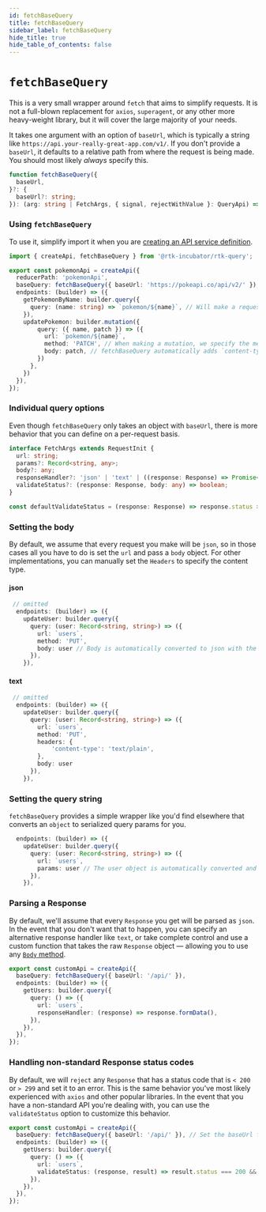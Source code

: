 ```yaml
---
id: fetchBaseQuery
title: fetchBaseQuery
sidebar_label: fetchBaseQuery
hide_title: true
hide_table_of_contents: false
---
```


# `fetchBaseQuery`

This is a very small wrapper around `fetch` that aims to simplify requests. It is not a full-blown replacement for `axios`, `superagent`, or any other more heavy-weight library, but it will cover the large majority of your needs.

It takes one argument with an option of `baseUrl`, which is typically a string like `https://api.your-really-great-app.com/v1/`. If you don't provide a `baseUrl`, it defaults to a relative path from where the request is being made. You should most likely _always_ specify this.

```ts
function fetchBaseQuery({
  baseUrl,
}?: {
  baseUrl?: string;
}): (arg: string | FetchArgs, { signal, rejectWithValue }: QueryApi) => Promise<any>;
```

### Using `fetchBaseQuery`

To use it, simplify import it when you are [creating an API service definition](../introduction/quick-start#create-an-api-service).

```ts title="src/services/pokemon.ts"
import { createApi, fetchBaseQuery } from '@rtk-incubator/rtk-query';

export const pokemonApi = createApi({
  reducerPath: 'pokemonApi',
  baseQuery: fetchBaseQuery({ baseUrl: 'https://pokeapi.co/api/v2/' }), // Set the baseUrl for every endpoint below
  endpoints: (builder) => ({
    getPokemonByName: builder.query({
      query: (name: string) => `pokemon/${name}`, // Will make a request like https://pokeapi.co/api/v2/bulbasaur
    }),
    updatePokemon: builder.mutation({
        query: ({ name, patch }) => ({
          url: `pokemon/${name}`,
          method: 'PATCH', // When making a mutation, we specify the method of PATCH/PUT/POST for REST endpoints
          body: patch, // fetchBaseQuery automatically adds `content-type: application/json` and calls JSON.stringify(patch) for you
        })
      },
    })
  }),
});
```

### Individual query options

Even though `fetchBaseQuery` only takes an object with `baseUrl`, there is more behavior that you can define on a per-request basis.

```ts
interface FetchArgs extends RequestInit {
  url: string;
  params?: Record<string, any>;
  body?: any;
  responseHandler?: 'json' | 'text' | ((response: Response) => Promise<any>);
  validateStatus?: (response: Response, body: any) => boolean;
}

const defaultValidateStatus = (response: Response) => response.status >= 200 && response.status <= 299;
```

### Setting the body

By default, we assume that every request you make will be `json`, so in those cases all you have to do is set the `url` and pass a `body` object. For other implementations, you can manually set the `Headers` to specify the content type.

#### json

```ts
 // omitted
  endpoints: (builder) => ({
    updateUser: builder.query({
      query: (user: Record<string, string>) => ({
        url: `users`,
        method: 'PUT',
        body: user // Body is automatically converted to json with the correct headers
      }),
    }),
```

#### text

```ts
 // omitted
  endpoints: (builder) => ({
    updateUser: builder.query({
      query: (user: Record<string, string>) => ({
        url: `users`,
        method: 'PUT',
        headers: {
            'content-type': 'text/plain',
        },
        body: user
      }),
    }),
```

### Setting the query string

`fetchBaseQuery` provides a simple wrapper like you'd find elsewhere that converts an `object` to serialized query params for you.

```ts
  endpoints: (builder) => ({
    updateUser: builder.query({
      query: (user: Record<string, string>) => ({
        url: `users`,
        params: user // The user object is automatically converted and produces a request like /api/users/?first_name=test&last_name=example
      }),
    }),
```

### Parsing a Response

By default, we'll assume that every `Response` you get will be parsed as `json`. In the event that you don't want that to happen, you can specify an alternative response handler like `text`, or take complete control and use a custom function that takes the raw `Response` object &mdash; allowing you to use any [`Body` method](https://developer.mozilla.org/en-US/docs/Web/API/Body).

```ts title="Parse a response as formData"
export const customApi = createApi({
  baseQuery: fetchBaseQuery({ baseUrl: '/api/' }),
  endpoints: (builder) => ({
    getUsers: builder.query({
      query: () => ({
        url: `users`,
        responseHandler: (response) => response.formData(),
      }),
    }),
  }),
});
```

### Handling non-standard Response status codes

By default, we will `reject` any `Response` that has a status code that is `< 200` or `> 299` and set it to an error. This is the same behavior you've most likely experienced with `axios` and other popular libraries. In the event that you have a non-standard API you're dealing with, you can use the `validateStatus` option to customize this behavior.

```ts title="Using a custom validateStatus"
export const customApi = createApi({
  baseQuery: fetchBaseQuery({ baseUrl: '/api/' }), // Set the baseUrl for every endpoint below
  endpoints: (builder) => ({
    getUsers: builder.query({
      query: () => ({
        url: `users`,
        validateStatus: (response, result) => result.status === 200 && !result.isError, // Our tricky API always returns a 200, but sets an `isError` property when there is an error.
      }),
    }),
  }),
});
```
